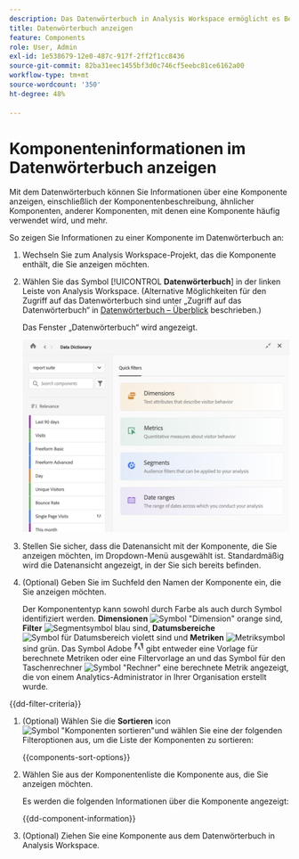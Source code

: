 ```yaml
---
description: Das Datenwörterbuch in Analysis Workspace ermöglicht es Benutzenden, die verschiedenen Komponenten in Analysis Workspace zu katalogisieren und im Auge zu behalten, einschließlich ihres Verwendungszwecks, welche genehmigt sind, welche Duplikate sind usw.
title: Datenwörterbuch anzeigen
feature: Components
role: User, Admin
exl-id: 1e538679-12e0-487c-917f-2ff2f1cc8436
source-git-commit: 82ba31eec1455bf3d0c746cf5eebc81ce6162a00
workflow-type: tm+mt
source-wordcount: '350'
ht-degree: 48%

---
```


# Komponenteninformationen im Datenwörterbuch anzeigen

Mit dem Datenwörterbuch können Sie Informationen über eine Komponente anzeigen, einschließlich der Komponentenbeschreibung, ähnlicher Komponenten, anderer Komponenten, mit denen eine Komponente häufig verwendet wird, und mehr.

So zeigen Sie Informationen zu einer Komponente im Datenwörterbuch an:

1. Wechseln Sie zum Analysis Workspace-Projekt, das die Komponente enthält, die Sie anzeigen möchten.

1. Wählen Sie das Symbol [!UICONTROL **Datenwörterbuch**] in der linken Leiste von Analysis Workspace. (Alternative Möglichkeiten für den Zugriff auf das Datenwörterbuch sind unter „Zugriff auf das Datenwörterbuch“ in [Datenwörterbuch – Überblick](/help/components/data-dictionary/data-dictionary-overview.md) beschrieben.)

   Das Fenster „Datenwörterbuch“ wird angezeigt.

   ![data-dictionary.png](assets/data-dictionary.png)

   <!--double-check this screenshot. I mocked the admin view up a bit to get rid of the Dictionary health tab.-->

1. Stellen Sie sicher, dass die Datenansicht mit der Komponente, die Sie anzeigen möchten, im Dropdown-Menü ausgewählt ist. Standardmäßig wird die Datenansicht angezeigt, in der Sie sich bereits befinden.

1. (Optional) Geben Sie im Suchfeld den Namen der Komponente ein, die Sie anzeigen möchten.

   Der Komponententyp kann sowohl durch Farbe als auch durch Symbol identifiziert werden. **Dimensionen** ![Symbol &quot;Dimension&quot;](https://spectrum.adobe.com/static/icons/workflow_18/Smock_Data_18_N.svg) orange sind, **Filter** ![Segmentsymbol](https://spectrum.adobe.com/static/icons/workflow_18/Smock_Segmentation_18_N.svg) blau sind, **Datumsbereiche** ![Symbol für Datumsbereich](https://spectrum.adobe.com/static/icons/workflow_18/Smock_Calendar_18_N.svg) violett sind und **Metriken** ![Metriksymbol](https://spectrum.adobe.com/static/icons/workflow_18/Smock_Event_18_N.svg) sind grün. Das Symbol Adobe ![Symbol &quot;Adobe&quot;](assets/default-calc-metric-icon.png) gibt entweder eine Vorlage für berechnete Metriken oder eine Filtervorlage an und das Symbol für den Taschenrechner ![Symbol &quot;Rechner&quot;](https://spectrum.adobe.com/static/icons/workflow_18/Smock_Calculator_18_N.svg) eine berechnete Metrik angezeigt, die von einem Analytics-Administrator in Ihrer Organisation erstellt wurde.

{{dd-filter-criteria}}

1. (Optional) Wählen Sie die **Sortieren** icon ![Symbol &quot;Komponenten sortieren&quot;](https://spectrum.adobe.com/static/icons/workflow_18/Smock_SortOrderDown_18_N.svg)und wählen Sie eine der folgenden Filteroptionen aus, um die Liste der Komponenten zu sortieren:

   {{components-sort-options}}

1. Wählen Sie aus der Komponentenliste die Komponente aus, die Sie anzeigen möchten.

   Es werden die folgenden Informationen über die Komponente angezeigt:

   {{dd-component-information}}

1. (Optional) Ziehen Sie eine Komponente aus dem Datenwörterbuch in Analysis Workspace.
